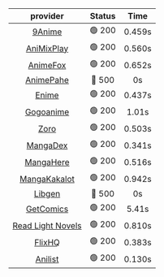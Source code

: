 | **provider** | **Status** | **Time** |
|:--------:|:------:|:----:|
|  [9Anime](https://9anime.to)  | 🟢 200 | 0.459s |
|  [AniMixPlay](https://animixplay.to)  | 🟢 200 | 0.560s |
|  [AnimeFox](https://animefox.tv)  | 🟢 200 | 0.652s |
| [AnimePahe](https://animepahe.com) | 🔴 500 | 0s |
|  [Enime](https://enime.moe)  | 🟢 200 | 0.437s |
|  [Gogoanime](https://gogoanime.gg)  | 🟢 200 | 1.01s |
|  [Zoro](https://zoro.to)  | 🟢 200 | 0.503s |
|  [MangaDex](https://mangadex.org)  | 🟢 200 | 0.341s |
|  [MangaHere](http://www.mangahere.cc)  | 🟢 200 | 0.516s |
|  [MangaKakalot](https://mangakakalot.com)  | 🟢 200 | 0.942s |
| [Libgen](http://libgen) | 🔴 500 | 0s |
|  [GetComics](https://getcomics.info/)  | 🟢 200 | 5.41s |
|  [Read Light Novels](https://readlightnovels.net)  | 🟢 200 | 0.810s |
|  [FlixHQ](https://flixhq.to)  | 🟢 200 | 0.383s |
|  [Anilist](https://anilist.co)  | 🟢 200 | 0.130s |
